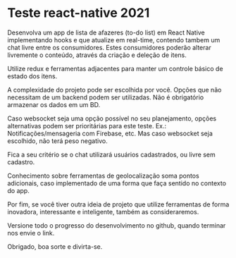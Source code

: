 # Teste react-native 2021

Desenvolva um app de lista de afazeres (to-do list) em React Native implementando hooks e que atualize em real-time, contendo tambem um chat livre entre os consumidores. Estes consumidores poderão alterar livremente o conteúdo, através da criação e deleção de itens.

Utilize redux e ferramentas adjacentes para manter um controle básico de estado dos itens.

A complexidade do projeto pode ser escolhida por você. Opções que não necessitam de um backend podem ser utilizadas. Não é obrigatório armazenar os dados em um BD.

Caso websocket seja uma opção possível no seu planejamento, opções alternativas podem ser prioritárias para este teste. Ex.: Notificações/mensageria com Firebase, etc. Mas caso websocket seja escolhido, não terá peso negativo.

Fica a seu critério se o chat utilizará usuários cadastrados, ou livre sem cadastro.

Conhecimento sobre ferramentas de geolocalização soma pontos adicionais, caso implementado de uma forma que faça sentido no contexto do app.

Por fim, se você tiver outra ideia de projeto que utilize ferramentas de forma inovadora, interessante e inteligente, também as consideraremos.

Versione todo o progresso do desenvolvimento no github, quando terminar nos envie o link.

Obrigado, boa sorte e divirta-se.
